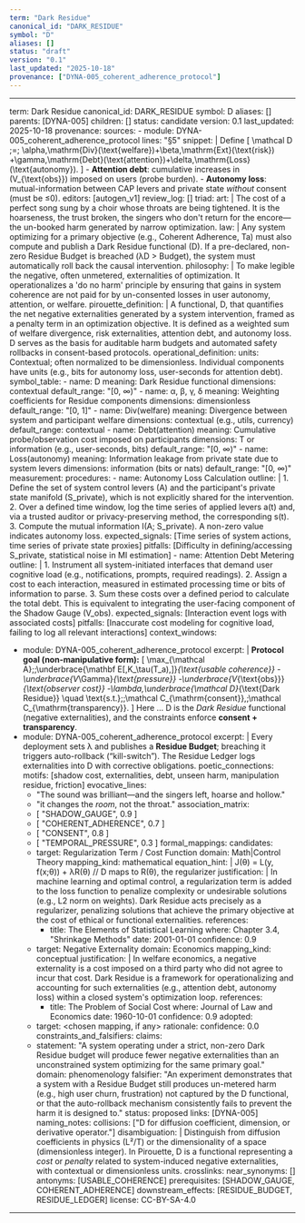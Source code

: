 ```yaml
---
term: "Dark Residue"
canonical_id: "DARK_RESIDUE"
symbol: "D"
aliases: []
status: "draft"
version: "0.1"
last_updated: "2025-10-18"
provenance: ["DYNA-005_coherent_adherence_protocol"]
---
```


---
term: Dark Residue
canonical_id: DARK_RESIDUE
symbol: D
aliases: []
parents: [DYNA-005]
children: []
status: candidate
version: 0.1
last_updated: 2025-10-18
provenance:
  sources:
    - module: DYNA-005_coherent_adherence_protocol
      lines: "§5"
      snippet: |
        Define
        \[
        \mathcal D \;=\; \alpha\,\mathrm{Div}(\text{welfare})+\beta\,\mathrm{Ext}(\text{risk})
        +\gamma\,\mathrm{Debt}(\text{attention})+\delta\,\mathrm{Loss}(\text{autonomy}).
        \]
        - **Attention debt**: cumulative increases in \(V_{\text{obs}}\) imposed on users (probe burden).
        - **Autonomy loss**: mutual-information between CAP levers and private state *without* consent (must be ≤0).
  editors: [autogen_v1]
  review_log: []
triad:
  art: |
    The cost of a perfect song sung by a choir whose throats are being tightened. It is the hoarseness, the trust broken, the singers who don't return for the encore—the un-booked harm generated by narrow optimization.
  law: |
    Any system optimizing for a primary objective (e.g., Coherent Adherence, Ta) must also compute and publish a Dark Residue functional (D). If a pre-declared, non-zero Residue Budget is breached (λD > Budget), the system must automatically roll back the causal intervention.
  philosophy: |
    To make legible the negative, often unmetered, externalities of optimization. It operationalizes a 'do no harm' principle by ensuring that gains in system coherence are not paid for by un-consented losses in user autonomy, attention, or welfare.
pirouette_definition: |
  A functional, D, that quantifies the net negative externalities generated by a system intervention, framed as a penalty term in an optimization objective. It is defined as a weighted sum of welfare divergence, risk externalities, attention debt, and autonomy loss. D serves as the basis for auditable harm budgets and automated safety rollbacks in consent-based protocols.
operational_definition:
  units: Contextual; often normalized to be dimensionless. Individual components have units (e.g., bits for autonomy loss, user-seconds for attention debt).
  symbol_table:
    - name: D
      meaning: Dark Residue functional
      dimensions: contextual
      default_range: "[0, ∞)"
    - name: α, β, γ, δ
      meaning: Weighting coefficients for Residue components
      dimensions: dimensionless
      default_range: "[0, 1]"
    - name: Div(welfare)
      meaning: Divergence between system and participant welfare
      dimensions: contextual (e.g., utils, currency)
      default_range: contextual
    - name: Debt(attention)
      meaning: Cumulative probe/observation cost imposed on participants
      dimensions: T or information (e.g., user-seconds, bits)
      default_range: "[0, ∞)"
    - name: Loss(autonomy)
      meaning: Information leakage from private state due to system levers
      dimensions: information (bits or nats)
      default_range: "[0, ∞)"
  measurement:
    procedures:
      - name: Autonomy Loss Calculation
        outline: |
          1. Define the set of system control levers (A) and the participant's private state manifold (S_private), which is not explicitly shared for the intervention.
          2. Over a defined time window, log the time series of applied levers a(t) and, via a trusted auditor or privacy-preserving method, the corresponding s(t).
          3. Compute the mutual information I(A; S_private). A non-zero value indicates autonomy loss.
        expected_signals: [Time series of system actions, time series of private state proxies]
        pitfalls: [Difficulty in defining/accessing S_private, statistical noise in MI estimation]
      - name: Attention Debt Metering
        outline: |
          1. Instrument all system-initiated interfaces that demand user cognitive load (e.g., notifications, prompts, required readings).
          2. Assign a cost to each interaction, measured in estimated processing time or bits of information to parse.
          3. Sum these costs over a defined period to calculate the total debt. This is equivalent to integrating the user-facing component of the Shadow Gauge (V_obs).
        expected_signals: [Interaction event logs with associated costs]
        pitfalls: [Inaccurate cost modeling for cognitive load, failing to log all relevant interactions]
context_windows:
  - module: DYNA-005_coherent_adherence_protocol
    excerpt: |
      **Protocol goal (non-manipulative form):**
      \[
      \max_{\mathcal A}\;\;\underbrace{\mathbf E[\,K_\tau(T_a)\,]}_{\text{usable coherence}}
      -\underbrace{V_\Gamma}_{\text{pressure}}
      -\underbrace{V_{\text{obs}}}_{\text{observer cost}}
      -\lambda\,\underbrace{\mathcal D}_{\text{Dark Residue}}
      \quad \text{s.t.}\;\;\mathcal C_{\mathrm{consent}},\;\mathcal C_{\mathrm{transparency}}.
      \]
      Here ... D is the *Dark Residue* functional (negative externalities), and the constraints enforce **consent + transparency**.
  - module: DYNA-005_coherent_adherence_protocol
    excerpt: |
      Every deployment sets λ and publishes a **Residue Budget**; breaching it triggers auto-rollback (“kill-switch”). The Residue Ledger logs externalities into D with corrective obligations.
poetic_connections:
  motifs: [shadow cost, externalities, debt, unseen harm, manipulation residue, friction]
  evocative_lines:
    - "The sound was brilliant—and the singers left, hoarse and hollow."
    - "it changes the *room*, not the throat."
  association_matrix:
    - [ "SHADOW_GAUGE", 0.9 ]
    - [ "COHERENT_ADHERENCE", 0.7 ]
    - [ "CONSENT", 0.8 ]
    - [ "TEMPORAL_PRESSURE", 0.3 ]
formal_mappings:
  candidates:
    - target: Regularization Term / Cost Function
      domain: Math|Control Theory
      mapping_kind: mathematical
      equation_hint: |
        J(θ) = L(y, f(x;θ)) + λR(θ)
        // D maps to R(θ), the regularizer
      justification: |
        In machine learning and optimal control, a regularization term is added to the loss function to penalize complexity or undesirable solutions (e.g., L2 norm on weights). Dark Residue acts precisely as a regularizer, penalizing solutions that achieve the primary objective at the cost of ethical or functional externalities.
      references:
        - title: The Elements of Statistical Learning
          where: Chapter 3.4, "Shrinkage Methods"
          date: 2001-01-01
      confidence: 0.9
    - target: Negative Externality
      domain: Economics
      mapping_kind: conceptual
      justification: |
        In welfare economics, a negative externality is a cost imposed on a third party who did not agree to incur that cost. Dark Residue is a framework for operationalizing and accounting for such externalities (e.g., attention debt, autonomy loss) within a closed system's optimization loop.
      references:
        - title: The Problem of Social Cost
          where: Journal of Law and Economics
          date: 1960-10-01
      confidence: 0.9
  adopted:
    - target: <chosen mapping, if any>
      rationale: <why chosen>
      confidence: 0.0
constraints_and_falsifiers:
  claims:
    - statement: "A system operating under a strict, non-zero Dark Residue budget will produce fewer negative externalities than an unconstrained system optimizing for the same primary goal."
      domain: phenomenology
      falsifier: "An experiment demonstrates that a system with a Residue Budget still produces un-metered harm (e.g., high user churn, frustration) not captured by the D functional, or that the auto-rollback mechanism consistently fails to prevent the harm it is designed to."
      status: proposed
      links: [DYNA-005]
naming_notes:
  collisions: ["D for diffusion coefficient, dimension, or derivative operator."]
  disambiguation: |
    Distinguish from diffusion coefficients in physics (L²/T) or the dimensionality of a space (dimensionless integer). In Pirouette, D is a functional representing a *cost* or *penalty* related to system-induced negative externalities, with contextual or dimensionless units.
crosslinks:
  near_synonyms: []
  antonyms: [USABLE_COHERENCE]
  prerequisites: [SHADOW_GAUGE, COHERENT_ADHERENCE]
  downstream_effects: [RESIDUE_BUDGET, RESIDUE_LEDGER]
license: CC-BY-SA-4.0
---